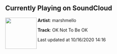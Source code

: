 ## Currently Playing on SoundCloud

[<img align="left" width="100" src="https://i1.sndcdn.com/artworks-Os4xM5ze2XK2-0-t50x50.jpg">](https://soundcloud.com/marshmellomusic/ok-not-to-be-ok)

**Artist**: marshmello 

**Track**: OK Not To Be OK

Last updated at 10/16/2020 14:16
